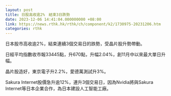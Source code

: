 ```yaml
---
layout: post
title: 日股高收逾2%　結束3日跌勢
date: 2023-12-06 14:41:04.000000000 +08:00
link: https://news.rthk.hk/rthk/ch/component/k2/1730975-20231206.htm
categories: rthk
---
```


日本股市高收逾2%，結束連續3個交易日的跌勢，受晶片股升勢帶動。

日經平均指數收市報33445點，升670點，升幅2.04%，創11月中以來最大單日升幅。

晶片股造好，東京電子升2.2%，愛德萬測試升3%。

Sakura Internet股價急升逾12%，連升3個交易日，因為Nvidia將與Sakura Internet等日本企業合作，為日本建設人工智能工廠。
